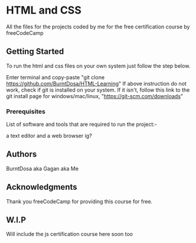 # HTML and CSS 

All the files for the projects coded by me for the free certification course by freeCodeCamp

## Getting Started

To run the html and css files on your own system just follow the step below.

Enter terminal and copy-paste "git clone https://github.com/BurntDosa/HTML-Learning"
If above instruction do not work, check if git is installed on your system.
If it isn't, follow this link to the git install page for windows/mac/linux, "https://git-scm.com/downloads"

### Prerequisites

List of software and tools that are required to run the project:-

a text editor and a web browser ig? 

## Authors

BurntDosa aka Gagan aka Me

## Acknowledgments

Thank you freeCodeCamp for providing this course for free.

## W.I.P

Will include the js certification course here soon too

